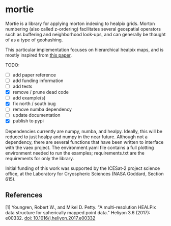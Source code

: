 mortie
======

Mortie is a library for applying morton indexing to healpix grids. Morton
numbering (also called z-ordering) facilitates several geospatial operators
such as buffering and neighborhood look-ups, and can generally be thought of as
a type of geohashing.

This particular implementation focuses on hierarchical healpix maps, and is
mostly inspired from [this paper](#1).

TODO:

- [ ] add paper reference
- [ ] add funding information
- [ ] add tests
- [x] remove / prune dead code
- [ ] add example(s)
- [x] fix north / south bug
- [ ] remove numba dependency
- [ ] update documentation
- [x] publish to pypi

Dependencies currently are numpy, numba, and healpy. Ideally, this will be
reduced to just healpy and numpy in the near future. Although not a dependency,
there are several functions that have been written to interface with the vaex
project. The environment.yaml file contains a full plotting environment needed
to run the examples; requirements.txt are the requirements for only the
library.

Initial funding of this work was supported by the ICESat-2 project science
office, at the Laboratory for Cryospheric Sciences (NASA Goddard, Section 615). 

## References
<a id="1">[1]</a> 
Youngren, Robert W., and Mikel D. Petty. 
"A multi-resolution HEALPix data structure for spherically mapped point data." 
Heliyon 3.6 (2017): e00332. [doi: 10.1016/j.heliyon.2017.e00332](https://doi.org/10.1016/j.heliyon.2017.e00332)
